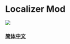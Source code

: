 # Localizer Mod

![](https://github.com/chi-rei-den/Localizer/workflows/Mod%20Build/badge.svg)

### [简体中文](https://github.com/chi-rei-den/Localizer/wiki/%E7%AE%80%E4%BD%93%E4%B8%AD%E6%96%87)


